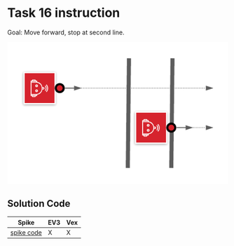 # Task 16 instruction

Goal: Move forward, stop at second line.

![view](./images/MoveToLine2.png)

## Solution Code

|Spike|EV3|Vex
|-----|---|---
[spike code](../spike-prime/task16.py)| X | X